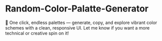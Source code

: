 # Random-Color-Palatte-Generator
🌈 One click, endless palettes — generate, copy, and explore vibrant color schemes with a clean, responsive UI.  Let me know if you want a more technical or creative spin on it!
